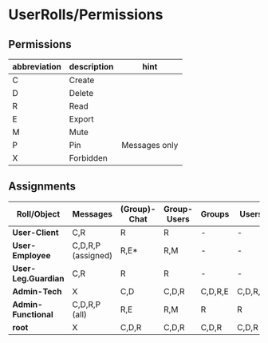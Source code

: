 # UserRolls/Permissions

## Permissions

|abbreviation|description|hint
|----|----|----
|C|Create
|D|Delete
|R|Read
|E|Export
|M|Mute
|P|Pin|Messages only
|X|Forbidden

## Assignments

|Roll/Object | Messages|(Group)-Chat|Group-Users|Groups|Users|Archive|Contacts
|----|----|----|----|----|----|----|----
|**User-Client**|C,R|R|R|-|-|X|-
|**User-Employee**|C,D,R,P (assigned)|R,E*|R,M|-|-|X|R
|**User-Leg.Guardian**|C,R|R|R|-|-|X|-
|**Admin-Tech**|X|C,D|C,D,R|C,D,R,E|C,D,R,E|X|C,D,R
|**Admin-Functional**|C,D,R,P (all)|R,E|R,M|R|R|X|R
|**root**|X|C,D,R|C,D,R|C,D,R|C,D,R|R,E|C,D,R
